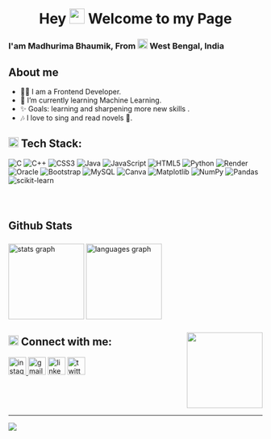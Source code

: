 <h1 align="center">Hey <img align="" height="30" src="https://github.com/madhurima-564/madhurima-564/assets/87948004/ff5cc321-d270-4a12-9d5a-eba4f11b6d8a"  /> Welcome to my Page</h1>
<h3 align="left">I'am Madhurima Bhaumik, From <img align="" height="20" src="https://github.com/madhurima-564/madhurima-564/assets/87948004/a69b8ae5-69c5-4f98-90ae-787a30c80c9f"  /> West Bengal, India<br></h3>

## About me
- 👨‍💻 I am a Frontend Developer. 
- 🌱 I’m currently learning Machine Learning.
- ✨ Goals: learning and sharpening more new skills .
- 🎶 I love to sing and read novels 📖.

## <img align="" height="20" src="https://github.com/madhurima-564/madhurima-564/assets/87948004/7995f6e6-de8c-4a08-8ca8-93924465b4aa"  /> Tech Stack:

![C](https://img.shields.io/badge/c-%2300599C.svg?style=for-the-badge&logo=c&logoColor=white) ![C++](https://img.shields.io/badge/c++-%2300599C.svg?style=for-the-badge&logo=c%2B%2B&logoColor=white) ![CSS3](https://img.shields.io/badge/css3-%231572B6.svg?style=for-the-badge&logo=css3&logoColor=white) ![Java](https://img.shields.io/badge/java-%23ED8B00.svg?style=for-the-badge&logo=openjdk&logoColor=white) ![JavaScript](https://img.shields.io/badge/javascript-%23323330.svg?style=for-the-badge&logo=javascript&logoColor=%23F7DF1E) ![HTML5](https://img.shields.io/badge/html5-%23E34F26.svg?style=for-the-badge&logo=html5&logoColor=white) ![Python](https://img.shields.io/badge/python-3670A0?style=for-the-badge&logo=python&logoColor=ffdd54) ![Render](https://img.shields.io/badge/Render-%46E3B7.svg?style=for-the-badge&logo=render&logoColor=white) ![Oracle](https://img.shields.io/badge/Oracle-F80000?style=for-the-badge&logo=oracle&logoColor=white) ![Bootstrap](https://img.shields.io/badge/bootstrap-%238511FA.svg?style=for-the-badge&logo=bootstrap&logoColor=white) ![MySQL](https://img.shields.io/badge/mysql-%2300000f.svg?style=for-the-badge&logo=mysql&logoColor=white) ![Canva](https://img.shields.io/badge/Canva-%2300C4CC.svg?style=for-the-badge&logo=Canva&logoColor=white) ![Matplotlib](https://img.shields.io/badge/Matplotlib-%23ffffff.svg?style=for-the-badge&logo=Matplotlib&logoColor=black) ![NumPy](https://img.shields.io/badge/numpy-%23013243.svg?style=for-the-badge&logo=numpy&logoColor=white) ![Pandas](https://img.shields.io/badge/pandas-%23150458.svg?style=for-the-badge&logo=pandas&logoColor=white) ![scikit-learn](https://img.shields.io/badge/scikit--learn-%23F7931E.svg?style=for-the-badge&logo=scikit-learn&logoColor=white)


###

<br>





## Github Stats  


###
<div align="left">
  <img src="https://github-readme-stats.vercel.app/api?username=madhurima-564&hide_title=false&hide_rank=false&show_icons=true&include_all_commits=true&count_private=true&disable_animations=false&theme=dracula&locale=en&hide_border=false" height="150" alt="stats graph"  />
  <img src="https://github-readme-stats.vercel.app/api/top-langs?username=madhurima-564&locale=en&hide_title=false&layout=compact&card_width=320&langs_count=5&theme=dracula&hide_border=false" height="150" alt="languages graph"  />
</div>

###

<img align="right" height="150" src="https://github.com/madhurima-564/madhurima-564/assets/87948004/87f551ab-bdd4-4550-a5e1-a6343b3504a1"  />


###
##  <img align="" height="20" src="https://github.com/madhurima-564/madhurima-564/assets/87948004/7b36c7bf-0dca-49c8-a74c-0612aceed1e1"  /> Connect with me:

<div align="left">
  <a href="https://instagram.com/madhurima_______" target="_blank">
  <img src="https://img.shields.io/static/v1?message=Instagram&logo=instagram&label=&color=E4405F&logoColor=white&labelColor=&style=for-the-badge" height="35" alt="instagram logo"  />
  </a>
  <a href="https://mail.google.com/mail/bhaumadhu789@gmail.com" target="_blank">
  <img src="https://img.shields.io/static/v1?message=Gmail&logo=gmail&label=&color=D14836&logoColor=white&labelColor=&style=for-the-badge" height="35" alt="gmail logo"  /></a>
  <a href="https://linkedin.com/in/madhurima-bhaumik" target="_blank">
  <img src="https://img.shields.io/static/v1?message=LinkedIn&logo=linkedin&label=&color=0077B5&logoColor=white&labelColor=&style=for-the-badge" height="35" alt="linkedin logo"  /></a>
  <a href="https://twitter.com/@Madhurima_____" target="_blank">
  <img src=https://img.shields.io/badge/twitter-%2300acee.svg?&style=for-the-badge&logo=twitter&logoColor=white alt=twitter style="margin-bottom: 5px;"height="35"/>
  </a>
</div>

###

<br clear="both">

---
[![](https://visitcount.itsvg.in/api?id=madhurima-564&icon=0&color=0)](https://visitcount.itsvg.in)

<!-- Proudly created with GPRM ( https://gprm.itsvg.in ) -->

###
<!--
**madhurima-564/madhurima-564** is a ✨ _special_ ✨ repository because its `README.md` (this file) appears on your GitHub profile.

Here are some ideas to get you started:

- 🔭 I’m currently working on ...
- 🌱 I’m currently learning ...
- 👯 I’m looking to collaborate on ...
- 🤔 I’m looking for help with ...
- 💬 Ask me about ...
- 📫 How to reach me: ...
- 😄 Pronouns: ...
- ⚡ Fun fact: ...
-->
